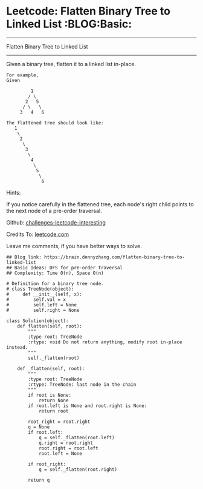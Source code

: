 # Leetcode: Flatten Binary Tree to Linked List     :BLOG:Basic:


---

Flatten Binary Tree to Linked List  

---

Given a binary tree, flatten it to a linked list in-place.  

    For example,
    Given
    
             1
            / \
           2   5
          / \   \
         3   4   6

    The flattened tree should look like:
       1
        \
         2
          \
           3
            \
             4
              \
               5
                \
                 6

Hints:  

If you notice carefully in the flattened tree, each node's right child points to the next node of a pre-order traversal.  

Github: [challenges-leetcode-interesting](https://github.com/DennyZhang/challenges-leetcode-interesting/tree/master/flatten-binary-tree-to-linked-list)  

Credits To: [leetcode.com](https://leetcode.com/problems/flatten-binary-tree-to-linked-list/description/)  

Leave me comments, if you have better ways to solve.  

    ## Blog link: https://brain.dennyzhang.com/flatten-binary-tree-to-linked-list
    ## Basic Ideas: DFS for pre-order traversal
    ## Complexity: Time O(n), Space O(n)
    
    # Definition for a binary tree node.
    # class TreeNode(object):
    #     def __init__(self, x):
    #         self.val = x
    #         self.left = None
    #         self.right = None
    
    class Solution(object):
        def flatten(self, root):
            """
            :type root: TreeNode
            :rtype: void Do not return anything, modify root in-place instead.
            """
            self._flatten(root)
    
        def _flatten(self, root):
            """
            :type root: TreeNode
            :rtype: TreeNode: last node in the chain
            """
            if root is None:
                return None
            if root.left is None and root.right is None:
                return root
    
            root_right = root.right
            q = None
            if root.left:
                q = self._flatten(root.left)
                q.right = root.right
                root.right = root.left
                root.left = None
    
            if root_right:
                q = self._flatten(root.right)
    
            return q